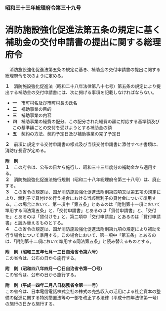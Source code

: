 ### 昭和三十三年総理府令第三十九号  
# 消防施設強化促進法第五条の規定に基く補助金の交付申請書の提出に関する総理府令  
　消防施設強化促進法第五条の規定に基き、補助金の交付申請書の提出に関する総理府令を次のように定める。  
  
**１**　消防施設強化促進法（昭和二十八年法律第八十七号）第五条の規定により提出する補助金の交付申請書には、次に掲げる事項を記載しなければならない。  
* **一**　市町村名及び市町村長の氏名  
* **二**　補助事業の目的  
* **三**　補助事業の内容  
* **四**　補助事業の経費の配分、この配分された経費の額に対応する基準額及びこの基準額ごとの交付を受けようとする補助金の額  
* **五**　契約の方法、契約予定日及び補助事業の完了予定日  
  
**２**　前項に規定する交付申請書の様式及び当該交付申請書に添付すべき書類は、消防庁長官が定める。  
  
**附　則**  
**１**　この府令は、公布の日から施行し、昭和三十三年度分の補助金から適用する。  
**２**　消防施設強化促進法施行規則（昭和二十八年総理府令第三十八号）は、廃止する。  
**３**　この省令の規定は、国が消防施設強化促進法附則第四項又は第五項の規定により、無利子で貸付けを行う場合における当該無利子の貸付金について準用する。この場合において、第一項中「第五条」とあるのは「附則第十一項において準用する同法第五条」と、「交付申請書」とあるのは「貸付申請書」と、「交付を」とあるのは「貸付けを」と、第二項中「交付申請書」とあるのは「貸付申請書」と読み替えるものとする。  
**４**　この省令の規定は、国が消防施設強化促進法附則第九項の規定により補助を行う場合について準用する。この場合において、第一項中「第五条」とあるのは、「附則第十二項において準用する同法第五条」と読み替えるものとする。  
  
**附　則（昭和三五年七月一三日自治省令第六号）**  
この省令は、公布の日から施行する。  
  
**附　則（昭和四八年四月一〇日自治省令第一〇号）**  
この省令は、公布の日から施行する。  
  
**附　則（平成一四年二月八日総務省令第一一号）**  
この省令は、日本電信電話株式会社の株式の売払収入の活用による社会資本の整備の促進に関する特別措置法等の一部を改正する法律（平成十四年法律第一号）の施行の日から施行する。  
  
